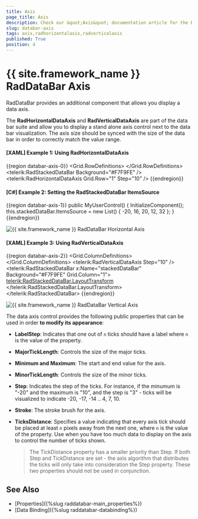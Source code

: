 ```yaml
---
title: Axis
page_title: Axis
description: Check our &quot;Axis&quot; documentation article for the RadDataBar {{ site.framework_name }} control.
slug: databar-axis
tags: axis,radhorizontalaxis,radverticalaxis
published: True
position: 4
---
```


# {{ site.framework_name }} RadDataBar Axis

RadDataBar provides an additional component that allows you display a data axis.

The __RadHorizontalDataAxis__ and __RadVerticalDataAxis__ are part of the data bar suite and allow you to display a stand alone axis control next to the data bar visualization. The axis size should be synced with the size of the data bar in order to correctly match the value range.

#### __[XAML] Example 1: Using RadHorizontalDataAxis__
{{region databar-axis-0}}
	<Grid Width="300" Height="50">
		<Grid.RowDefinitions>
			<RowDefinition />
			<RowDefinition Height="Auto"/>
		</Grid.RowDefinitions>
		<telerik:RadStackedDataBar Background="#F7F9FE" />
		<telerik:RadHorizontalDataAxis Grid.Row="1" Step="10" />
	</Grid>
{{endregion}}

#### __[C#] Example 2: Setting the RadStackedDataBar ItemsSource__
{{region databar-axis-1}}
	public MyUserControl()
	{
		InitializeComponent();
		this.stackedDataBar.ItemsSource = new List<double>() { -20, 16, 20, 12, 32 };
	}
{{endregion}}

![{{ site.framework_name }} RadDataBar Horizontal Axis](images/databar-axis-0.png)


#### __[XAML] Example 3: Using RadVerticalDataAxis__
{{region databar-axis-2}}
	<Grid Width="50" Height="300">
        <Grid.ColumnDefinitions>
            <ColumnDefinition Width="Auto"/>
            <ColumnDefinition />
        </Grid.ColumnDefinitions>
        <telerik:RadVerticalDataAxis Step="10" />
        <telerik:RadStackedDataBar x:Name="stackedDataBar" Background="#F7F9FE" Grid.Column="1">
            <telerik:RadStackedDataBar.LayoutTransform>
                <RotateTransform Angle="-90" />
            </telerik:RadStackedDataBar.LayoutTransform>
        </telerik:RadStackedDataBar>
    </Grid>
{{endregion}}

![{{ site.framework_name }} RadDataBar Vertical Axis](images/databar-axis-1.png)

The data axis control provides the following public properties that can be used in order __to modify its appearance__:

* __LabelStep__: Indicates that one out of `n` ticks should have a label where `n` is the value of the property.

* __MajorTickLength__: Controls the size of the major ticks.

* __Minimum and Maximum__: The start and end value for the axis.

* __MinorTickLength__: Controls the size of the minor ticks.

* __Step__: Indicates the step of the ticks. For instance, if the minumum is "-20" and the maximum is "10", and the step is "3" - ticks will be visualized to indicate -20, -17, -14 .. 4, 7, 10.

* __Stroke__: The stroke brush for the axis.

* __TicksDistance__: Specifies a value indicating that every axis tick should be placed at least `n` pixels away from the next one, where `n` is the value of the property. Use when you have too much data to display on the axis to control the number of ticks shown. 

	> The TickDistance property has a smaller priority than Step. If both Step and TickDistance are set - the axis algorithm that distributes the ticks will only take into consideration the Step property. These two properties should not be used in conjunction.

## See Also  
* [Properties]({%slug raddatabar-main_properties%})
* [Data Binding]({%slug raddatabar-databinding%})

